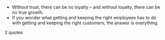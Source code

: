  - Without trust, there can be no loyalty – and without loyalty, there can be no true growth.
 - If you wonder what getting and keeping the right employees has to do with getting and keeping the right customers, the answer is everything.

2 quotes